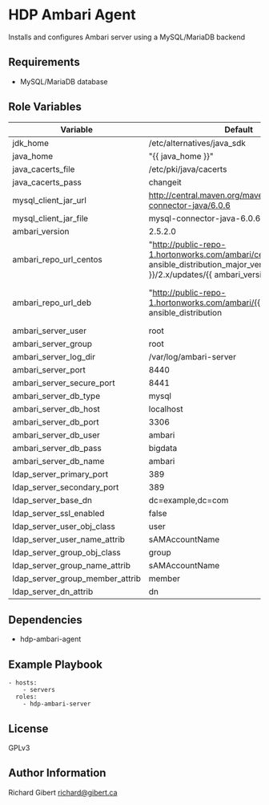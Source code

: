 HDP Ambari Agent
================

Installs and configures Ambari server using a MySQL/MariaDB backend

Requirements
------------

- MySQL/MariaDB database

Role Variables
--------------

| Variable | Default | Definition |
|----------|---------|------------|
| jdk_home | /etc/alternatives/java_sdk | |
| java_home | "{{ java_home }}" | |
| java_cacerts_file | /etc/pki/java/cacerts | |
| java_cacerts_pass | changeit | |
| mysql_client_jar_url | http://central.maven.org/maven2/mysql/mysql-connector-java/6.0.6 | |
| mysql_client_jar_file | mysql-connector-java-6.0.6.jar | |
| ambari_version | 2.5.2.0 | |
| ambari_repo_url_centos | "http://public-repo-1.hortonworks.com/ambari/centos{{ ansible_distribution_major_version }}/2.x/updates/{{ ambari_version }}" | |
| ambari_repo_url_deb | "http://public-repo-1.hortonworks.com/ambari/{{ ansible_distribution | lower }}{{ ansible_distribution_major_version }}/2.x/updates/{{ ambari_version }}" | |
| ambari_server_user | root | |
| ambari_server_group | root | |
| ambari_server_log_dir | /var/log/ambari-server | |
| ambari_server_port | 8440 | |
| ambari_server_secure_port | 8441 | |
| ambari_server_db_type | mysql | |
| ambari_server_db_host | localhost | |
| ambari_server_db_port | 3306 | |
| ambari_server_db_user | ambari | |
| ambari_server_db_pass | bigdata | |
| ambari_server_db_name | ambari | |
| ldap_server_primary_port | 389 | |
| ldap_server_secondary_port | 389 | |
| ldap_server_base_dn | dc=example,dc=com | |
| ldap_server_ssl_enabled | false | |
| ldap_server_user_obj_class | user | |
| ldap_server_user_name_attrib | sAMAccountName | |
| ldap_server_group_obj_class | group | |
| ldap_server_group_name_attrib | sAMAccountName | |
| ldap_server_group_member_attrib | member | |
| ldap_server_dn_attrib | dn | |

Dependencies
------------

- hdp-ambari-agent

Example Playbook
----------------

```
- hosts:
    - servers
  roles:
    - hdp-ambari-server
```

License
-------

GPLv3

Author Information
------------------

Richard Gibert
<richard@gibert.ca>
